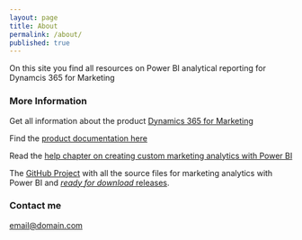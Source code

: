 ```yaml
---
layout: page
title: About
permalink: /about/
published: true
---
```


On this site you find all resources on Power BI analytical reporting for Dynamcis 365 for Marketing

### More Information

Get all information about the product [Dynamics 365 for Marketing](#"https://dynamics.microsoft.com/en-us/marketing/overview/")

Find the [product documentation here](https://docs.microsoft.com/en-us/dynamics365/customer-engagement/marketing/help-hub)

Read the [help chapter on creating custom marketing analytics with Power BI](https://docs.microsoft.com/en-us/dynamics365/customer-engagement/marketing/custom-analytics) 

The [GitHub Project](https://github.com/Microsoft/Dynamics-365-for-Marketing---Power-BI-Reporting) with all the source files for marketing analytics with Power BI and [_ready for download_ releases](https://github.com/Microsoft/Dynamics-365-for-Marketing---Power-BI-Reporting/releases).

### Contact me

[email@domain.com](mailto:email@domain.com)
